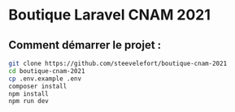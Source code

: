 # Boutique Laravel CNAM 2021

## Comment démarrer le projet :

```sh
git clone https://github.com/steevelefort/boutique-cnam-2021
cd boutique-cnam-2021
cp .env.example .env
composer install
npm install
npm run dev
```

